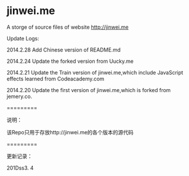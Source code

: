 jinwei.me
=========

A storge of source files of website http://jinwei.me

Update Logs:

2014.2.28 Add Chinese version of README.md

2014.2.24 Update the forked version from Uucky.me

2014.2.21 Update the Train version of jinwei.me,which include JavaScript effects learned from Codeacademy.com

2014.2.20 Update the first version of jinwei.me,which is forked from jemery.co.

=========

说明：

该Repo只用于存放http://jinwei.me的各个版本的源代码

=========

更新记录：

201Dss3. 4
